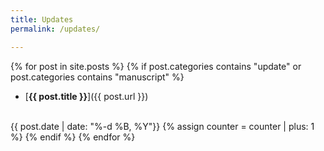```yaml
---
title: Updates
permalink: /updates/

---
```


{% for post in site.posts %}
{% if post.categories contains "update" or post.categories contains "manuscript" %}
- [**{{ post.title }}**]({{ post.url }})
<br>
{{ post.date | date: "%-d %B, %Y"}}
{% assign counter = counter | plus: 1 %}
{% endif %}
{% endfor %}
